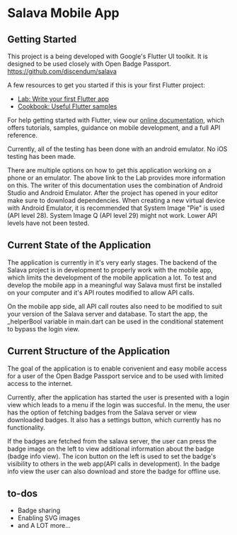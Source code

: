 # Salava Mobile App

## Getting Started

This project is a being developed with Google's Flutter UI toolkit.
It is designed to be used closely with Open Badge Passport. https://github.com/discendum/salava

A few resources to get you started if this is your first Flutter project:

- [Lab: Write your first Flutter app](https://flutter.dev/docs/get-started/codelab)
- [Cookbook: Useful Flutter samples](https://flutter.dev/docs/cookbook)

For help getting started with Flutter, view our 
[online documentation](https://flutter.dev/docs), which offers tutorials, 
samples, guidance on mobile development, and a full API reference.

Currently, all of the testing has been done with an android emulator.
No iOS testing has been made.

There are multiple options on how to get this application working on a phone or an emulator. The above link to
the Lab provides more information on this.
The writer of this documentation uses the combination of Android Studio and Android Emulator.
After the project has opened in your editor make sure to download dependencies.
When creating a new virtual device with Android Emulator, it is recommended that System Image "Pie"
is used (API level 28). System Image Q (API level 29) might not work. Lower API levels have not been tested.

## Current State of the Application

The application is currently in it's very early stages. The backend of the Salava project is in development to
properly work with the mobile app, which limits the development of the mobile application a lot.
To test and develop the mobile app in a meaningful way Salava must first be installed on your computer
and it's API routes modified to allow API calls.

On the mobile app side, all API call routes also need to be modified to suit your version of the Salava
server and database. To start the app, the _helperBool variable in main.dart can be used in the conditional statement to bypass
the login view.

## Current Structure of the Application

The goal of the application is to enable convenient and easy mobile access for a user of the
Open Badge Passport service and to be used with limited access to the internet.

Currently, after the application has started the user is presented with a login view which leads to
a menu if the login was succesful. In the menu, the user has the option of fetching badges from the Salava server
or view downloaded badges. It also has a settings button, which currently has no functionality.

If the badges are fetched from the salava server, the user can press the badge image on the left to view additional
information about the badge (badge info view). The icon button on the left is used to set the badge's visibility to others in the
web app(API calls in development). In the badge info view the user can also download and store the badge for offline use.

## to-dos

- Badge sharing
- Enabling SVG images
- and A LOT more...






